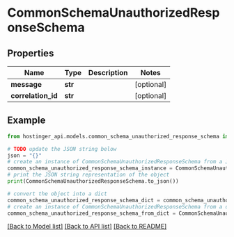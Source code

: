 # CommonSchemaUnauthorizedResponseSchema


## Properties

Name | Type | Description | Notes
------------ | ------------- | ------------- | -------------
**message** | **str** |  | [optional] 
**correlation_id** | **str** |  | [optional] 

## Example

```python
from hostinger_api.models.common_schema_unauthorized_response_schema import CommonSchemaUnauthorizedResponseSchema

# TODO update the JSON string below
json = "{}"
# create an instance of CommonSchemaUnauthorizedResponseSchema from a JSON string
common_schema_unauthorized_response_schema_instance = CommonSchemaUnauthorizedResponseSchema.from_json(json)
# print the JSON string representation of the object
print(CommonSchemaUnauthorizedResponseSchema.to_json())

# convert the object into a dict
common_schema_unauthorized_response_schema_dict = common_schema_unauthorized_response_schema_instance.to_dict()
# create an instance of CommonSchemaUnauthorizedResponseSchema from a dict
common_schema_unauthorized_response_schema_from_dict = CommonSchemaUnauthorizedResponseSchema.from_dict(common_schema_unauthorized_response_schema_dict)
```
[[Back to Model list]](../README.md#documentation-for-models) [[Back to API list]](../README.md#documentation-for-api-endpoints) [[Back to README]](../README.md)


